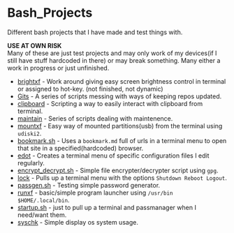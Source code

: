 # Bash_Projects
Different bash projects that I have made and test things with.

**USE AT OWN RISK**  
Many of these are just test projects and may only work of my devices(if I still have stuff hardcoded in there) or may break something. Many either a work in progress or just unfinished.

* [brightxf](https://github.com/jb-williams/Bash_Projects/tree/main/brightxf)   - Work around giving easy screen brightness control in terminal or assigned to hot-key. (not finished, not dynamic)
* [Gits](https://github.com/jb-williams/Bash_Projects/tree/main/Gits)   - A series of scripts messing with ways of keeping repos updated.
* [clipboard](https://github.com/jb-williams/Bash_Projects/tree/main/clipboard) - Scripting a way to easily interact with clipboard from terminal.
* [maintain](https://github.com/jb-williams/Bash_Projects/tree/main/maintain)   - Series of scripts dealing with maintenence.
* [mountxf](https://github.com/jb-williams/Bash_Projects/tree/main/mountxf) - Easy way of mounted partitions(usb) from the terminal using `udiski2`.
* [bookmark.sh](https://github.com/jb-williams/Bash_Projects/blob/main/bookmarks.sh) - Uses a `bookmark.md` full of urls in a terminal menu to open that site in a specified(hardcoded) browser.
* [edot](https://github.com/jb-williams/Bash_Projects/blob/main/edot)   - Creates a terminal menu of specific configuration files I edit regularly.
* [encrypt_decrypt.sh](https://github.com/jb-williams/Bash_Projects/blob/main/encrypt_decrypt.sh) - Simple file encrypter/decrypter script using `gpg`. 
* [lock](https://github.com/jb-williams/Bash_Projects/blob/main/lock)   - Pulls up a terminal menu with the options `Shutdown Reboot Logout`.
* [passgen.sh](https://github.com/jb-williams/Bash_Projects/blob/main/passgen.sh)   - Testing simple password generator.
* [runxf](https://github.com/jb-williams/Bash_Projects/blob/main/runxf) - basic/simple program launcher using `/usr/bin $HOME/.local/bin`.
* [startup.sh](https://github.com/jb-williams/Bash_Projects/blob/main/startup.sh)   - just to pull up a terminal and passmanager when I need/want them.
* [syschk](https://github.com/jb-williams/Bash_Projects/blob/main/syschk)   - Simple display os system usage.
